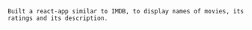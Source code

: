     Built a react-app similar to IMDB, to display names of movies, its ratings and its description.
